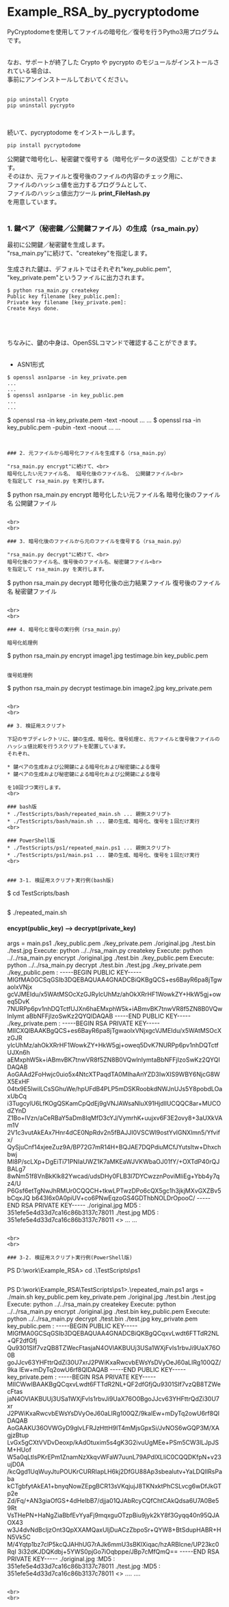 # Example_RSA_by_pycryptodome 

PyCryptodomeを使用してファイルの暗号化／復号を行うPytho3用プログラムです。<br>
<br>

なお、サポートが終了した Crypto や pycrypto のモジュールがインストールされている場合は、<br>
事前にアンインストールしておいてください。<br>
<br>
```
pip uninstall Crypto
pip uninstall pycrypto
```
<br>

続いて、pycryptodome をインストールします。<br>

```
pip install pycryptodome
```

公開鍵で暗号化し、秘密鍵で復号する（暗号化データの送受信）ことができます。<br>
そのほか、元ファイルと復号後のファイルの内容のチェック用に、<br>
ファイルのハッシュ値を出力するプログラムとして、<br>
ファイルのハッシュ値出力ツール **print_FileHash.py**<br>
を用意しています。<br>
<br>

### 1. 鍵ペア（秘密鍵／公開鍵ファイル）の生成（rsa_main.py）

最初に公開鍵／秘密鍵を生成します。<br>
"rsa_main.py"に続けて、"createkey"を指定します。<br>
<br>
生成された鍵は、デフォルトではそれぞれ"key_public.pem", "key_private.pem"というファイルに出力されます。

```
$ python rsa_main.py createkey
Public key filename [key_public.pem]:
Private key filename [key_private.pem]:
Create Keys done.
```

<br>
<br>

ちなみに、鍵の中身は、OpenSSLコマンドで確認することができます。<br>
<br>
* ASN1形式

```
$ openssl asn1parse -in key_private.pem
...
...
$ openssl asn1parse -in key_public.pem
...
...
```
$ openssl rsa -in key_private.pem -text -noout
...
...
$ openssl rsa -in key_public.pem -pubin -text -noout
...
...
```


### 2. 元ファイルから暗号化ファイルを生成する（rsa_main.py）

"rsa_main.py encrypt"に続けて、<br>
暗号化したい元ファイル名、 暗号化後のファイル名、 公開鍵ファイル<br>
を指定して rsa_main.py を実行します。

```
$ python rsa_main.py encrypt 暗号化したい元ファイル名 暗号化後のファイル名 公開鍵ファイル
```

<br>
<br>

### 3. 暗号化後のファイルから元のファイルを復号する（rsa_main.py）

"rsa_main.py decrypt"に続けて、<br>
暗号化後のファイル名、復号後のファイル名、秘密鍵ファイル<br>
を指定して rsa_main.py を実行します。

```
$ python rsa_main.py decrypt 暗号化後の出力結果ファイル 復号後のファイル名 秘密鍵ファイル
```

<br>
<br>

### 4. 暗号化と復号の実行例（rsa_main.py）

暗号化処理例

```
$ python rsa_main.py encrypt image1.jpg testimage.bin key_public.pem
```

復号処理例

```
$ python rsa_main.py decrypt testimage.bin image2.jpg key_private.pem
```

<br>
<br>

## 3. 検証用スクリプト

下記のサブディレクトリに、鍵の生成、暗号化、復号処理と、元ファイルと復号後ファイルのハッシュ値比較を行うスクリプトを配置しています。
それぞれ、

* 鍵ペアの生成および公開鍵による暗号化および秘密鍵による復号
* 鍵ペアの生成および秘密鍵による暗号化および公開鍵による復号

を10回づつ実行します。
<br>

### bash版
* ./TestScripts/bash/repeated_main.sh ... 親側スクリプト
* ./TestScripts/bash/main.sh ... 鍵の生成、暗号化、復号を１回だけ実行
<br>

### PowerShell版
* ./TestScripts/ps1/repeated_main.ps1 ... 親側スクリプト
* ./TestScripts/ps1/main.ps1 ... 鍵の生成、暗号化、復号を１回だけ実行
<br>


### 3-1. 検証用スクリプト実行例(bash版)

```
$ cd TestScripts/bash
```

```
$ ./repeated_main.sh
#### encypt(public_key) --> decrypt(private_key) ###
args = main.ps1 ./key_public.pem ./key_private.pem ./original.jpg ./test.bin ./test.jpg
Execute: python ../../rsa_main.py createkey
Execute: python ../../rsa_main.py encrypt ./original.jpg ./test.bin ./key_public.pem
Execute: python ../../rsa_main.py decrypt ./test.bin ./test.jpg ./key_private.pem
./key_public.pem     :
-----BEGIN PUBLIC KEY-----
MIGfMA0GCSqGSIb3DQEBAQUAA4GNADCBiQKBgQCS+es6BayR6pa8jTgwaolxVNjx
gcVJMEIdu/x5WAtMSOcXzGJRylcUhMz/ahOkXRrHF1WowkZY+HkW5gj+oweq5DvK
7NURPp6pv1nhDQTctfUJXn6haEMxphW5k+iABmvBK7tnwVR8f5ZN8B0VQwlnIymt
aBbNFFjIzoSwKz2QYQIDAQAB
-----END PUBLIC KEY-----
./key_private.pem    :
-----BEGIN RSA PRIVATE KEY-----
MIICXQIBAAKBgQCS+es6BayR6pa8jTgwaolxVNjxgcVJMEIdu/x5WAtMSOcXzGJR
ylcUhMz/ahOkXRrHF1WowkZY+HkW5gj+oweq5DvK7NURPp6pv1nhDQTctfUJXn6h
aEMxphW5k+iABmvBK7tnwVR8f5ZN8B0VQwlnIymtaBbNFFjIzoSwKz2QYQIDAQAB
AoGAAd2FoHwjc0uio5x4NtcXTPaqdTA0MIhaAnYZD3IwXIS9WBY6NjcG8WX5ExHF
04tx9E5lwilLCsSGhuWe/hpUFdB4PLP5mDSKRoobkdNWJnUJs5Y8pobdLOaxUbCq
i3TugcylU6LfKOgQSKamCpQdEj9gVNJAWsaNluX91HjdllUCQQC8ar+MUCOdZYnD
Z1Bo+IVzn/aCeRBaY5aDm8IqMfD3cYJ/VymrhK+uujxv6F3E2ovy8+3aUXkVAm1V
2V1c3vutAkEAx7Hnr4dCE0NpRdv2n5fBAJJI0VSCWl9ostYvIGNXlmn5/Yfvifx/
QySjuCnf14xjeeZuz9A/BP72G7mR14H+BQJAE7DQPdiuMCfJYutsItw+Dhxchbwj
Ml8P/scLXp+DgEiTi71PNIaUWZ1K7aMKEaWJVKWbaOJ01fY/+OXTdP40rQJBALg7
8wNm51f8VnBkKlk82Ywcad/udsDHy0FLB3l7DYCwzznPoviMIiEg+Ybb4y7qz4/U
P6Gsf6etTgNwJhRMUr0CQQCH+tkwLPTwzDPo6cQX5gc1h3jkjMXvGXZBv5bCqxJQ
b643I6x0A0piUV+co6PNwEqzoGS4GDThbNOLDrOpooC/
-----END RSA PRIVATE KEY-----
./original.jpg       MD5 : 351efe5e4d33d7ca16c86b3137c78011
./test.jpg           MD5 : 351efe5e4d33d7ca16c86b3137c78011
<<Sucess>>
   ...
   ...
```

<br>
<br>

### 3-2. 検証用スクリプト実行例(PowerShell版)

```
PS D:\work\Example_RSA> cd .\TestScripts\ps1
```

```
PS D:\work\Example_RSA\TestScripts\ps1>.\repeated_main.ps1
args = ./main.sh key_public.pem key_private.pem ./original.jpg ./test.bin ./test.jpg
Execute: python ../../rsa_main.py createkey
Execute: python ../../rsa_main.py encrypt ./original.jpg ./test.bin key_public.pem
Execute: python ../../rsa_main.py decrypt ./test.bin ./test.jpg key_private.pem
key_public.pem      :
-----BEGIN PUBLIC KEY-----
MIGfMA0GCSqGSIb3DQEBAQUAA4GNADCBiQKBgQCqxvLwdt6FTTdR2NL+QF2dfGfj
Qu9301SIf7vzQB8TZWecFtasjaN4OVlAKBUUj3USa1WXjFvIs1rbvJi9UaX76O0B
goJJcv63YHFttrQdZi30U7xrJ2PWiKxaRwcvbEWsYsDVyOeJ60aLIRg100QZ/9ka
IEw+mDyTq2owU6rf8QIDAQAB
-----END PUBLIC KEY-----
key_private.pem     :
-----BEGIN RSA PRIVATE KEY-----
MIICWwIBAAKBgQCqxvLwdt6FTTdR2NL+QF2dfGfjQu9301SIf7vzQB8TZWecFtas
jaN4OVlAKBUUj3USa1WXjFvIs1rbvJi9UaX76O0BgoJJcv63YHFttrQdZi30U7xr
J2PWiKxaRwcvbEWsYsDVyOeJ60aLIRg100QZ/9kaIEw+mDyTq2owU6rf8QIDAQAB
AoGAAKU36OVWGyD9glvLFRJzHttH9lT4mMjsGpxSi/JvNOS6wGQP3M/XAgjzBtup
LvGx5gCXtVVDvDeoxp/kAdOtuxim5s4gK3G2ivuUgMEe+PSm5CW3lLJpJSM+HUof
W5a0qLtlsPKrEPm1ZnamNzXkqvWFaW7uunL79APdlXLliC0CQQDKfpN+v23ujD0A
/kcQgd1UqWuyJtuPOUKrCURRIapLH6kj2DfGU88Ap3sbealutv+YaLDQIlRsPaba
kCTgbfytAkEA1+bnyqNowZEpgBCR13sVKqjujJ8TKNxktPhCSLvcg6wDfJkGTp2e
Zd/Fq/+AN3giaOfGS+4dHelbB7/djja01QJAbRcyCQfChtCAkQdsa6U7A0Be59Rt
VsTHePN+HaNgZiaBbfEvYyaFj9mqxguOTzpBiu9jyk2kY8f3Gyqq40n95QJAOX43
w3J4dvNdBcljzOnt3QpXXAMQaxUljDuACzZbpoSr+QYW8+BtSdupHABR+HN5Vk5C
M/4Yqtp1bz7clP5kcQJAHhUG7rAJk6mmU3sBKlXiqac/hzARBlcne/UP23kc0RqI
3i32dKJDQKdbj+5YWS0pjGo7iOqbppe/JBp7cMfQmQ==
-----END RSA PRIVATE KEY-----
./original.jpg      :MD5 : 351efe5e4d33d7ca16c86b3137c78011
./test.jpg          :MD5 : 351efe5e4d33d7ca16c86b3137c78011
<<Success>>
    ....
    ....
```

<br>
<br>
